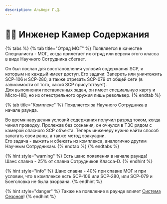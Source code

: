 ```yaml
---
description: Альберт Г.Д.
---
```


# 🧑🔧 Инженер Камер Содержания

{% tabs %}
{% tab title="Отряд МОГ" %}
Появляется в качестве Специалиста - МОГ, когда прилетает их отряд или версия этого класса в виде Научного Сотрудника сбегает.

Он был послан для восстановления условий содержания SCP, к которым не каждый имеет доступ. Его задачи: Запереть или уничтожить SCP-106 и SCP-280, а также отрезать SCP-079 от общей сети (в зависимости от того, какой SCP присутствует). \
Для выполнения поставленных задач, он имеет специальную карту и Micro-HID, но из огнестрельного оружия лишь револьвер.
{% endtab %}

{% tab title="Комплекс" %}
Появляется за Научного Сотрудника в начале раунда.&#x20;

Во время нарушения условий содержания получил разряд током, когда чинил проводку. Пролежав без сознания, он очнулся в ТЗС рядом с камерой опасного SCP объекта. Теперь инженеру нужно найти способ залатать свои раны, а также метод эвакуации. \
Его задача - выжить и сбежать из комплекса, аналогично другим Научным Сотрудникам.
{% endtab %}
{% endtabs %}

{% hint style="warning" %}
Есть шанс появления в начале раунда!\
Шанс спавна - 25% от спавна Сотрудников Класса-D.
{% endhint %}

{% hint style="info" %}
Шанс спавна - 40% при спавне МОГ и при условии, что в комплексе есть SCP-106 или SCP-280, или SCP-079 и Боеголовка не была взорвана.
{% endhint %}

{% hint style="danger" %}
Также на появление в раунде влияет [Система Сезонов](../../server-systems/seasons.md)!
{% endhint %}
